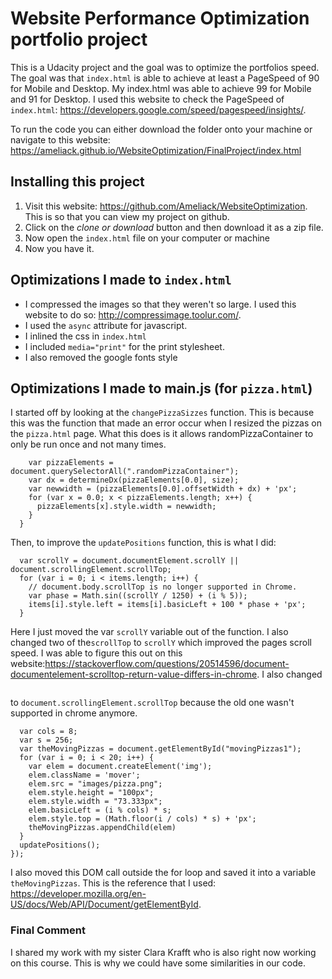 # Website Performance Optimization portfolio project

This is a Udacity project and the goal was to optimize the portfolios speed. The goal was that ```index.html``` is able to achieve at least a PageSpeed of 90 for Mobile and Desktop. My index.html was able to achieve 99 for Mobile and 91 for Desktop. I used this website to check the PageSpeed of ```index.html```: https://developers.google.com/speed/pagespeed/insights/.

To run the code you can either download the folder onto your machine or navigate to this website: https://ameliack.github.io/WebsiteOptimization/FinalProject/index.html

## Installing this project
1. Visit this website: https://github.com/Ameliack/WebsiteOptimization. This is so that you can view my project on github.
2. Click on the *clone or download* button and then download it as a zip file.
3. Now open the ```index.html``` file on your computer or machine
4. Now you have it.

## Optimizations I made to ```index.html```
* I compressed the images so that they weren't so large. I used this website to do so: http://compressimage.toolur.com/.
* I used the ```async``` attribute for javascript.
* I inlined the css in ```index.html```
* I included ```media="print"``` for the print stylesheet.
* I also removed the google fonts style

## Optimizations I made to main.js (for ```pizza.html```)
I started off by looking at the ```changePizzaSizzes``` function. This is because this was the function that made an error occur when I resized the pizzas on the ```pizza.html``` page. What this does is it allows randomPizzaContainer to only be run once and not many times.

```  function changePizzaSizes(size) {
    var pizzaElements = document.querySelectorAll(".randomPizzaContainer");
    var dx = determineDx(pizzaElements[0.0], size);
    var newwidth = (pizzaElements[0.0].offsetWidth + dx) + 'px';
    for (var x = 0.0; x < pizzaElements.length; x++) {
      pizzaElements[x].style.width = newwidth;
    }
  }
```
Then, to improve the ```updatePositions``` function, this is what I did:
```  var items = document.querySelectorAll('.mover');
  var scrollY = document.documentElement.scrollY || document.scrollingElement.scrollTop;
  for (var i = 0; i < items.length; i++) {
    // document.body.scrollTop is no longer supported in Chrome.
    var phase = Math.sin((scrollY / 1250) + (i % 5));
    items[i].style.left = items[i].basicLeft + 100 * phase + 'px';
  }
  ```
  Here I just moved the var ```scrollY``` variable out of the function. I also changed two of the```scrollTop``` to ```scrollY``` which improved the pages scroll speed.
  I was able to figure this out on this website:https://stackoverflow.com/questions/20514596/document-documentelement-scrolltop-return-value-differs-in-chrome. I also changed
  ```document.body.scrollTop
  ```
  to ```document.scrollingElement.scrollTop``` because the old one wasn't supported in chrome anymore.

```document.addEventListener('DOMContentLoaded', function() {
  var cols = 8;
  var s = 256;
  var theMovingPizzas = document.getElementById("movingPizzas1");
  for (var i = 0; i < 20; i++) {
    var elem = document.createElement('img');
    elem.className = 'mover';
    elem.src = "images/pizza.png";
    elem.style.height = "100px";
    elem.style.width = "73.333px";
    elem.basicLeft = (i % cols) * s;
    elem.style.top = (Math.floor(i / cols) * s) + 'px';
    theMovingPizzas.appendChild(elem)
  }
  updatePositions();
});
```
I also moved this DOM call outside the for loop and saved it into a variable ```theMovingPizzas```. This is the reference that I used: https://developer.mozilla.org/en-US/docs/Web/API/Document/getElementById.

### Final Comment
I shared my work with my sister Clara Krafft who is also right now working on this course. This is why we could have some similarities in our code.
